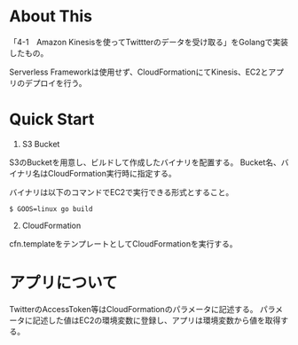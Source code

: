 # About This

「4-1　Amazon Kinesisを使ってTwittterのデータを受け取る」をGolangで実装したもの。

Serverless Frameworkは使用せず、CloudFormationにてKinesis、EC2とアプリのデプロイを行う。

# Quick Start

1. S3 Bucket

S3のBucketを用意し、ビルドして作成したバイナリを配置する。
Bucket名、バイナリ名はCloudFormation実行時に指定する。

バイナリは以下のコマンドでEC2で実行できる形式とすること。

```
$ GOOS=linux go build
```

2. CloudFormation

cfn.templateをテンプレートとしてCloudFormationを実行する。

# アプリについて

TwitterのAccessToken等はCloudFormationのパラメータに記述する。
パラメータに記述した値はEC2の環境変数に登録し、アプリは環境変数から値を取得する。
